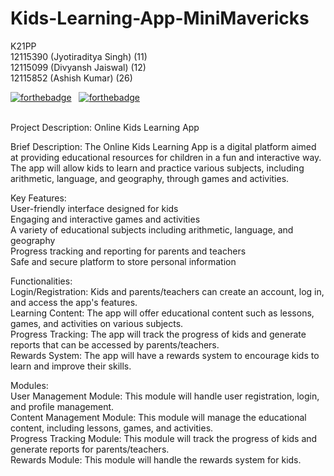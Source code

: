 # Kids-Learning-App-MiniMavericks
K21PP<br>
12115390 (Jyotiraditya Singh) (11)<br>
12115099 (Divyansh Jaiswal) (12)<br>
12115852 (Ashish Kumar) (26)<br>

[![forthebadge](https://forthebadge.com/images/badges/made-with-java.svg)](https://forthebadge.com) &nbsp; [![forthebadge](https://forthebadge.com/images/badges/built-with-love.svg)](https://forthebadge.com)<br> <br>

Project Description: Online Kids Learning App

Brief Description: The Online Kids Learning App is a digital platform aimed at providing educational resources for children in a fun and interactive way. The app will allow kids to learn and practice various subjects, including arithmetic, language, and geography, through games and activities.

Key Features:<br>
User-friendly interface designed for kids<br>
Engaging and interactive games and activities<br>
A variety of educational subjects including arithmetic, language, and geography<br>
Progress tracking and reporting for parents and teachers<br>
Safe and secure platform to store personal information<br>


Functionalities:<br>
Login/Registration: Kids and parents/teachers can create an account, log in, and access the app's features.<br>
Learning Content: The app will offer educational content such as lessons, games, and activities on various subjects.<br>
Progress Tracking: The app will track the progress of kids and generate reports that can be accessed by parents/teachers.<br>
Rewards System: The app will have a rewards system to encourage kids to learn and improve their skills.<br>


Modules:<br>
User Management Module: This module will handle user registration, login, and profile management.<br>
Content Management Module: This module will manage the educational content, including lessons, games, and activities.<br>
Progress Tracking Module: This module will track the progress of kids and generate reports for parents/teachers.<br>
Rewards Module: This module will handle the rewards system for kids.<br>
